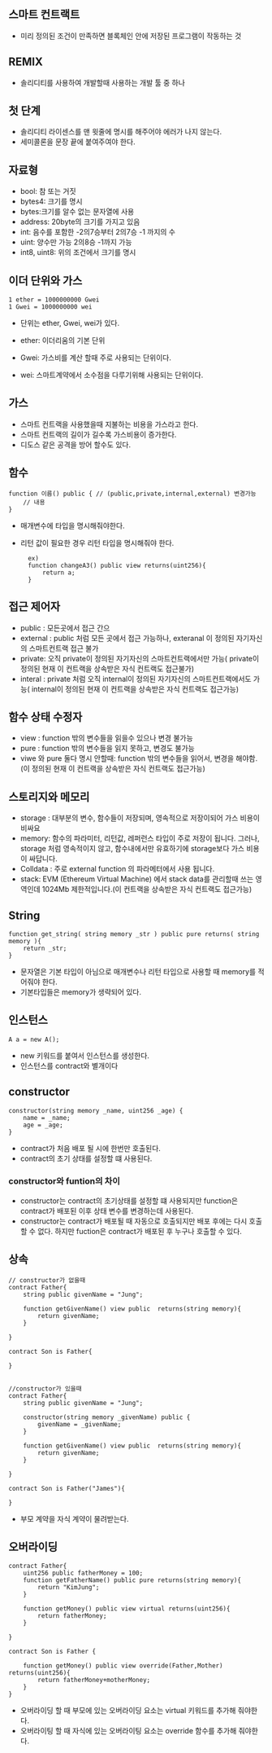 ## 스마트 컨트랙트

- 미리 정의된 조건이 만족하면 블록체인 안에 저장된 프로그램이 작동하는 것

## REMIX

- 솔리디티를 사용하여 개발할때 사용하는 개발 툴 중 하나

## 첫 단계

- 솔리디티 라이센스를 맨 윗줄에 명시를 해주어야 에러가 나지 않는다.
- 세미콜론을 문장 끝에 붙여주여야 한다.

## 자료형

- bool: 참 또는 거짓
- bytes4: 크기를 명시
- bytes:크기를 알수 없는 문자열에 사용
- address: 20byte의 크기를 가지고 있음
- int: 음수를 포함한 -2의7승부터 2의7승 -1 까지의 수
- uint: 양수만 가능 2의8승 -1까지 가능
- int8, uint8: 위의 조건에서 크기를 명시

## 이더 단위와 가스

    1 ether = 1000000000 Gwei
    1 Gwei = 1000000000 wei

- 단위는 ether, Gwei, wei가 있다.

- ether: 이더리움의 기본 단위
- Gwei: 가스비를 계산 할때 주로 사용되는 단위이다.
- wei: 스마트계약에서 소수점을 다루기위해 사용되는 단위이다.

## 가스

- 스마트 컨트랙을 사용했을때 지불하는 비용을 가스라고 한다.
- 스마트 컨트랙의 길이가 길수록 가스비용이 증가한다.
- 디도스 같은 공격을 방어 할수도 있다.

## 함수

    function 이름() public { // (public,private,internal,external) 변경가능
        // 내용
    }

- 매개변수에 타입을 명시해줘야한다.
- 리턴 값이 필요한 경우 리턴 타입을 명시해줘야 한다.

        ex)
        function changeA3() public view returns(uint256){
            return a;
        }

## 접근 제어자

- public : 모든곳에서 접근 간으
- external : public 처럼 모든 곳에서 접근 가능하나, exteranal 이 정의된 자기자신의 스마트컨트랙 접근 불가
- private: 오직 private이 정의된 자기자신의 스마트컨트랙에서만 가능( private이 정의된 현재 이 컨트랙을 상속받은 자식 컨트랙도 접근불가)
- interal : private 처럼 오직 internal이 정의된 자기자신의 스마트컨트랙에서도 가능( internal이 정의된 현재 이 컨트랙을 상속받은 자식 컨트랙도 접근가능)

## 함수 상태 수정자

- view : function 밖의 변수들을 읽을수 있으나 변경 불가능
- pure : function 밖의 변수들을 읽지 못하고, 변경도 불가능
- viwe 와 pure 둘다 명시 안할때: function 밖의 변수들을 읽어서, 변경을 해야함.(이 정의된 현재 이 컨트랙을 상속받은 자식 컨트랙도 접근가능)

## 스토리지와 메모리

- storage : 대부분의 변수, 함수들이 저장되며, 영속적으로 저장이되어 가스 비용이 비싸요
- memory: 함수의 파라미터, 리턴값, 레퍼런스 타입이 주로 저장이 됩니다.
  그러나, storage 처럼 영속적이지 않고, 함수내에서만 유효하기에 storage보다 가스 비용이 싸답니다.
- Colldata : 주로 external function 의 파라메터에서 사용 됩니다.
- stack: EVM (Ethereum Virtual Machine) 에서 stack data를 관리할때 쓰는 영역인데 1024Mb 제한적입니다.(이 컨트랙을 상속받은 자식 컨트랙도 접근가능)

## String

    function get_string( string memory _str ) public pure returns( string memory ){
        return _str;
    }

- 문자열은 기본 타입이 아님으로 매개변수나 리턴 타입으로 사용할 때 memory를 적어줘야 한다.
- 기본타입들은 memory가 생략되어 있다.

## 인스턴스

    A a = new A();

- new 키워드를 붙여서 인스턴스를 생성한다.
- 인스턴스를 contract와 별개이다

## constructor

    constructor(string memory _name, uint256 _age) {
        name = _name;
        age = _age;
    }

- contract가 처음 배포 될 시에 한번만 호출된다.
- contract의 초기 상태를 설정할 떄 사용된다.

### constructor와 funtion의 차이

- constructor는 contract의 초기상태를 설정할 떄 사용되지만 function은 contract가 배포된 이후 상태 변수를 변경하는데 사용된다.
- constructor는 contract가 배포될 때 자동으로 호출되지만 배포 후에는 다시 호출 할 수 없다. 하지만 fuction은 contract가 배포된 후 누구나 호출할 수 있다.

## 상속

    // constructor가 없을때
    contract Father{
        string public givenName = "Jung";

        function getGivenName() view public  returns(string memory){
            return givenName;
        }

    }

    contract Son is Father{

    }


    //constructor가 있을때
    contract Father{
        string public givenName = "Jung";

        constructor(string memory _givenName) public {
            givenName = _givenName;
        }

        function getGivenName() view public  returns(string memory){
            return givenName;
        }

    }

    contract Son is Father("James"){

    }

- 부모 계약을 자식 계약이 물려받는다.


## 오버라이딩

    contract Father{
        uint256 public fatherMoney = 100;
        function getFatherName() public pure returns(string memory){
            return "KimJung";
        }
        
        function getMoney() public view virtual returns(uint256){
            return fatherMoney;
        }
        
    }

    contract Son is Father {

        function getMoney() public view override(Father,Mother) returns(uint256){
            return fatherMoney+motherMoney;
        }
    }

- 오버라이딩 할 때 부모에 있는 오버라이딩 요소는 virtual 키워드를 추가해 줘야한다.
- 오버라이팅 할 때 자식에 있는 오버라이팅 요소는 override 함수를 추가해 줘야한다.